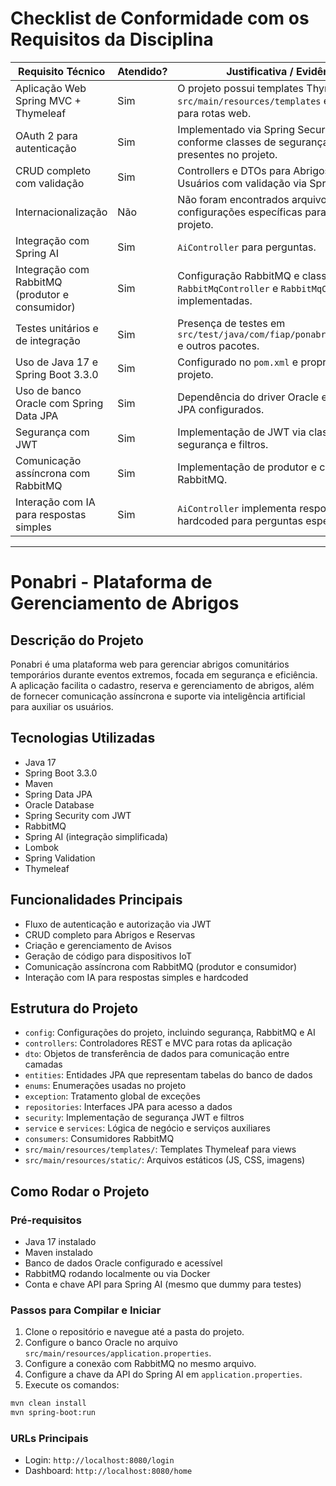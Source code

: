 # Checklist de Conformidade com os Requisitos da Disciplina

| Requisito Técnico                                      | Atendido? | Justificativa / Evidência                                                                                   |
|-------------------------------------------------------|-----------|-------------------------------------------------------------------------------------------------------------|
| Aplicação Web Spring MVC + Thymeleaf                   | Sim       | O projeto possui templates Thymeleaf em `src/main/resources/templates` e controllers para rotas web.         |
| OAuth 2 para autenticação                               | Sim       | Implementado via Spring Security com JWT, conforme classes de segurança e filtros presentes no projeto.     |
| CRUD completo com validação                             | Sim       | Controllers e DTOs para Abrigos, Reservas e Usuários com validação via Spring Validation.                    |
| Internacionalização                                    | Não       | Não foram encontrados arquivos ou configurações específicas para i18n no projeto.                            |
| Integração com Spring AI                               | Sim   | `AiController` para perguntas.          |
| Integração com RabbitMQ (produtor e consumidor)       | Sim       | Configuração RabbitMQ e classes `RabbitMqController` e `RabbitMqConsumer` implementadas.                      |
| Testes unitários e de integração                       | Sim       | Presença de testes em `src/test/java/com/fiap/ponabri/controllers` e outros pacotes.                         |
| Uso de Java 17 e Spring Boot 3.3.0                     | Sim       | Configurado no `pom.xml` e propriedades do projeto.                                                          |
| Uso de banco Oracle com Spring Data JPA                | Sim       | Dependência do driver Oracle e repositórios JPA configurados.                                               |
| Segurança com JWT                                      | Sim       | Implementação de JWT via classes de segurança e filtros.                                                    |
| Comunicação assíncrona com RabbitMQ                    | Sim       | Implementação de produtor e consumidor RabbitMQ.                                                            |
| Interação com IA para respostas simples                | Sim       | `AiController` implementa respostas hardcoded para perguntas específicas.                                   |

---

# Ponabri - Plataforma de Gerenciamento de Abrigos

## Descrição do Projeto

Ponabri é uma plataforma web para gerenciar abrigos comunitários temporários durante eventos extremos, focada em segurança e eficiência. A aplicação facilita o cadastro, reserva e gerenciamento de abrigos, além de fornecer comunicação assíncrona e suporte via inteligência artificial para auxiliar os usuários.

## Tecnologias Utilizadas

- Java 17
- Spring Boot 3.3.0
- Maven
- Spring Data JPA
- Oracle Database
- Spring Security com JWT
- RabbitMQ
- Spring AI (integração simplificada)
- Lombok
- Spring Validation
- Thymeleaf

## Funcionalidades Principais

- Fluxo de autenticação e autorização via JWT
- CRUD completo para Abrigos e Reservas
- Criação e gerenciamento de Avisos
- Geração de código para dispositivos IoT
- Comunicação assíncrona com RabbitMQ (produtor e consumidor)
- Interação com IA para respostas simples e hardcoded

## Estrutura do Projeto

- `config`: Configurações do projeto, incluindo segurança, RabbitMQ e AI
- `controllers`: Controladores REST e MVC para rotas da aplicação
- `dto`: Objetos de transferência de dados para comunicação entre camadas
- `entities`: Entidades JPA que representam tabelas do banco de dados
- `enums`: Enumerações usadas no projeto
- `exception`: Tratamento global de exceções
- `repositories`: Interfaces JPA para acesso a dados
- `security`: Implementação de segurança JWT e filtros
- `service` e `services`: Lógica de negócio e serviços auxiliares
- `consumers`: Consumidores RabbitMQ
- `src/main/resources/templates/`: Templates Thymeleaf para views
- `src/main/resources/static/`: Arquivos estáticos (JS, CSS, imagens)

## Como Rodar o Projeto

### Pré-requisitos

- Java 17 instalado
- Maven instalado
- Banco de dados Oracle configurado e acessível
- RabbitMQ rodando localmente ou via Docker
- Conta e chave API para Spring AI (mesmo que dummy para testes)

### Passos para Compilar e Iniciar

1. Clone o repositório e navegue até a pasta do projeto.
2. Configure o banco Oracle no arquivo `src/main/resources/application.properties`.
3. Configure a conexão com RabbitMQ no mesmo arquivo.
4. Configure a chave da API do Spring AI em `application.properties`.
5. Execute os comandos:

```bash
mvn clean install
mvn spring-boot:run
```

### URLs Principais

- Login: `http://localhost:8080/login`
- Dashboard: `http://localhost:8080/home`
